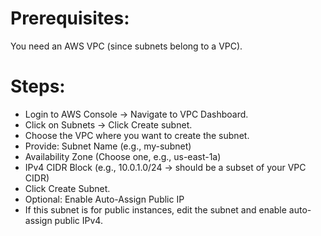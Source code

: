 # Prerequisites:
You need an AWS VPC (since subnets belong to a VPC).

# Steps:
- Login to AWS Console → Navigate to VPC Dashboard.
- Click on Subnets → Click Create subnet.
- Choose the VPC where you want to create the subnet.
- Provide: Subnet Name (e.g., my-subnet)
- Availability Zone (Choose one, e.g., us-east-1a)
- IPv4 CIDR Block (e.g., 10.0.1.0/24 → should be a subset of your VPC CIDR)
- Click Create Subnet.
- Optional: Enable Auto-Assign Public IP
- If this subnet is for public instances, edit the subnet and enable auto-assign public IPv4.